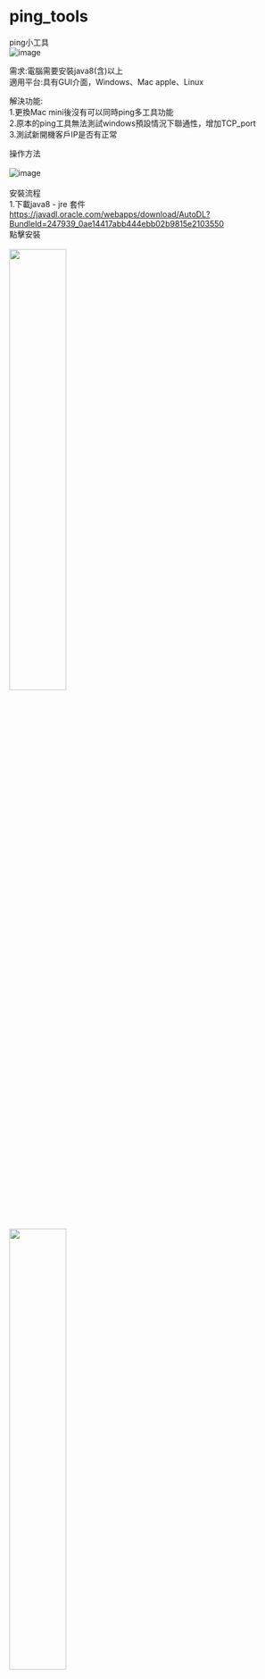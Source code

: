 
# ping_tools<br>
ping小工具<br>
![image](https://github.com/tim-ke/ping_tools/assets/49004331/e2c70cc6-2a3d-44b7-94b8-9118fcb71846)<br>

需求:電腦需要安裝java8(含)以上<br>
適用平台:具有GUI介面，Windows、Mac apple、Linux<br>

解決功能:<br>
1.更換Mac mini後沒有可以同時ping多工具功能<br>
2.原本的ping工具無法測試windows預設情況下聯通性，增加TCP_port<br>
3.測試新開機客戶IP是否有正常<br>

操作方法<br>
<br>![image](https://github.com/tim-ke/ping_tools/assets/49004331/728c81e3-fbfc-4f02-ab67-c9ae041c9d84)
<br><br>
安裝流程<br>
1.下載java8 - jre 套件<br>
https://javadl.oracle.com/webapps/download/AutoDL?BundleId=247939_0ae14417abb444ebb02b9815e2103550<br>
點擊安裝<br>
<br><img src="https://github.com/tim-ke/ping_tools/assets/49004331/216eda51-b160-4e21-a128-ad1443409822" style="width:45%;">
<br><img src="https://github.com/tim-ke/ping_tools/assets/49004331/ea04dc19-9bce-4f89-a54e-36e47bec3231" style="width:45%;">


2.下載ping 小工具<br>
https://drive.google.com/drive/folders/1pwV5NcFFNKSlE8GEOTLkIpk7xVUOAXZe<br>

3.點擊右鍵開啟應用程式，(第一次開啟需用按右鍵，之後雙擊左鍵即可開啟)<br>

<br><img src="https://github.com/tim-ke/ping_tools/assets/49004331/e49b614c-8e33-47de-b6f2-e3f52ec8caa8" style="width:45%;">

4.選擇測試IP的協定，點擊測試<br>

<br>![image](https://github.com/tim-ke/ping_tools/assets/49004331/cb14f07f-8549-4614-9590-74a256d4d2f6)




